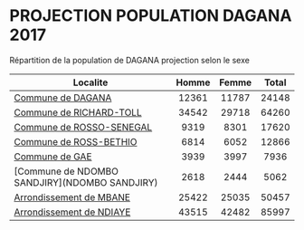 # PROJECTION POPULATION DAGANA 2017
	
Répartition de la population de DAGANA projection selon le sexe
	
| Localite  | Homme | Femme | Total |
| --------- |:-----:|:-----:|:-----:|
| [Commune de DAGANA](DAGANA) | 12361 | 11787 | 24148 |
| [Commune de RICHARD-TOLL](RICHARD-TOLL) | 34542 | 29718 | 64260 |
| [Commune de ROSSO-SENEGAL](ROSSO-SENEGAL) | 9319 | 8301 | 17620 |
| [Commune de ROSS-BETHIO](ROSS-BETHIO) | 6814 | 6052 | 12866 |
| [Commune de GAE](GAE) | 3939 | 3997 | 7936 |
| [Commune de NDOMBO SANDJIRY](NDOMBO SANDJIRY) | 2618 | 2444 | 5062 |
| [Arrondissement de MBANE](MBANE) | 25422 | 25035 | 50457 |
| [Arrondissement de NDIAYE](NDIAYE) | 43515 | 42482 | 85997 |
